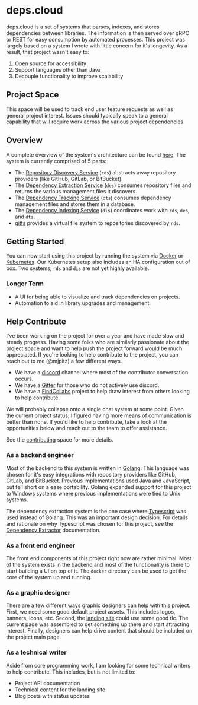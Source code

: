 # deps.cloud

deps.cloud is a set of systems that parses, indexes, and stores dependencies between libraries.
The information is then served over gRPC or REST for easy consumption by automated processes.
This project was largely based on a system I wrote with little concern for it's longevity.
As a result, that project wasn't easy to:

1. Open source for accessibility
2. Support languages other than Java
3. Decouple functionality to improve scalability

## Project Space

This space will be used to track end user feature requests as well as general project interest.
Issues should typically speak to a general capability that will require work across the various project dependencies.

## Overview

A complete overview of the system's architecture can be found [here](systems/README.md).
The system is currently comprised of 5 parts:

* The [Repository Discovery Service](systems/repository-discovery.md) (`rds`) abstracts away repository providers (like GitHub, GitLab, or BitBucket).
* The [Dependency Extraction Service](systems/dependency-extractor.md) (`des`) consumes repository files and returns the various management files it discovers.
* The [Dependency Tracking Service](systems/dependency-tracker.md) (`dts`) consumes dependency management files and stores them in a database.
* The [Dependency Indexing Service](systems/dependency-indexer.md) (`dis`) coordinates work with `rds`, `des`, and `dts`.
* [gitfs](systems/gitfs.md) provides a virtual file system to repositories discovered by `rds`.

## Getting Started

You can now start using this project by running the system via [Docker](docker) or [Kubernetes](k8s).
Our Kubernetes setup also includes an HA configuration out of box.
Two systems, `rds` and `dis` are not yet highly available.

### Longer Term

* A UI for being able to visualize and track dependencies on projects.
* Automation to aid in library upgrades and management.

## Help Contribute

I've been working on the project for over a year and have made slow and steady progress.
Having some folks who are similarly passionate about the project space and want to help push the project forward would be much appreciated.
If you're looking to help contribute to the project, you can reach out to me (@mjpitz) a few different ways.

* We have a [discord](https://discord.gg/dBXVkyP) channel where most of the contributor conversation occurs.
* We have a [Gitter](https://gitter.im/depscloud/community) for those who do not actively use discord.
* We have a [FindCollabs](https://findcollabs.com/project/GIOlcUiHE9XD2UVlxrNl) project to help draw interest from others looking to help contribute.

We will probably collapse onto a single chat system at some point.
Given the current project status, I figured having more means of communication is better than none.
If you'd like to help contribute, take a look at the opportunities below and reach out to the team to offer assistance.

See the [contributing](contributing) space for more details.

### As a backend engineer

Most of the backend to this system is written in [Golang](https://golang.org/).
This language was chosen for it's easy integrations with repository providers like GitHub, GitLab, and BitBucket.
Previous implementations used Java and JavaScript, but fell short on a ease portability.
Golang expanded support for this project to Windows systems where previous implementations were tied to Unix systems.

The dependency extraction system is the one case where [Typescript]() was used instead of Golang.
This was an important design decision.
For details and rationale on why Typescript was chosen for this project, see the [Dependency Extractor](systems/dependency-extractor.md) documentation.

### As a front end engineer

The front end components of this project right now are rather minimal.
Most of the system exists in the backend and most of the functionality is there to start building a UI on top of it.
The `docker` directory can be used to get the core of the system up and running.

### As a graphic designer

There are a few different ways graphic designers can help with this project.
First, we need some good default project assets.
This includes logos, banners, icons, etc.
Second, the [landing site](https://deps.cloud) could use some good tlc.
The current page was assembled to get something up there and start attracting interest.
Finally, designers can help drive content that should be included on the project main page.

### As a technical writer

Aside from core programming work, I am looking for some technical writers to help contribute.
This includes, but is not limited to:
* Project API documentation
* Technical content for the landing site
* Blog posts with status updates

<!--
### As a community manager

This project was started from a previous project that @mjpitz worked on.
It draws inspiration from several of the mono-repository efforts taken at other companies while accepting that micro-repositories will always be something to consider.
A community manager can help keep up with some of the book-keeping and management of this project.
They should help ensure the project is progressing and maintain communication with the community at large.
Additionally, they can help validate this project and direction with other companies.
-->
